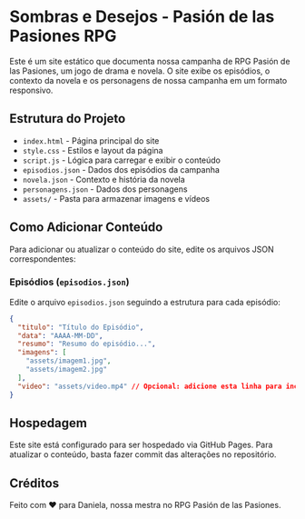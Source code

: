 # Sombras e Desejos - Pasión de las Pasiones RPG

Este é um site estático que documenta nossa campanha de RPG Pasión de las Pasiones, um jogo de drama e novela. O site exibe os episódios, o contexto da novela e os personagens de nossa campanha em um formato responsivo.

## Estrutura do Projeto

- `index.html` - Página principal do site
- `style.css` - Estilos e layout da página
- `script.js` - Lógica para carregar e exibir o conteúdo
- `episodios.json` - Dados dos episódios da campanha
- `novela.json` - Contexto e história da novela
- `personagens.json` - Dados dos personagens
- `assets/` - Pasta para armazenar imagens e vídeos

## Como Adicionar Conteúdo

Para adicionar ou atualizar o conteúdo do site, edite os arquivos JSON correspondentes:

### Episódios (`episodios.json`)

Edite o arquivo `episodios.json` seguindo a estrutura para cada episódio:

```json
{
  "titulo": "Tí­tulo do Episódio",
  "data": "AAAA-MM-DD",
  "resumo": "Resumo do episódio...",
  "imagens": [
    "assets/imagem1.jpg",
    "assets/imagem2.jpg"
  ],
  "video": "assets/video.mp4" // Opcional: adicione esta linha para incluir um vídeo
}
```

## Hospedagem

Este site está configurado para ser hospedado via GitHub Pages. Para atualizar o conteúdo, basta fazer commit das alterações no repositório.

## Créditos

Feito com ❤️ para Daniela, nossa mestra no RPG Pasión de las Pasiones.
